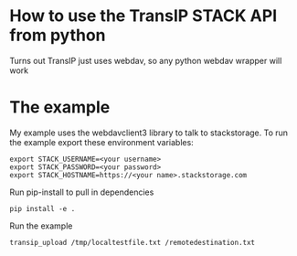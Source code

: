 
# How to use the TransIP STACK API from python
Turns out TransIP just uses webdav, so any python webdav wrapper will work

# The example
My example uses the webdavclient3 library to talk to stackstorage. To run the example export these environment variables:

```
export STACK_USERNAME=<your username>
export STACK_PASSWORD=<your password>
export STACK_HOSTNAME=https://<your name>.stackstorage.com
```

Run pip-install to pull in dependencies

```
pip install -e .
```

Run the example
```
transip_upload /tmp/localtestfile.txt /remotedestination.txt
```

